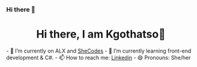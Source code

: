 ### Hi there 👋

<!--
**kgothatso456/kgothatso456** is a ✨ _special_ ✨ repository because its `README.md` (this file) appears on your GitHub profile.

Here are some ideas to get you started:

- 🔭 I’m currently working on ...
- 🌱 I’m currently learning ...
- 👯 I’m looking to collaborate on ...
- 🤔 I’m looking for help with ...
- 💬 Ask me about ...
- 📫 How to reach me: ...
- 😄 Pronouns: ...
- ⚡ Fun fact: ...
-->
<h1 align="center">Hi there, I am Kgothatso👋</h1>
- 🔭 I’m currently on ALX and <a href="https://www.shecodes.io/graduates/96427-kgothatso-mushapho" target="_blank">SheCodes</a>
- 🌱 I’m currently learning front-end development & C#.
- 📫 How to reach me: <a href="https://www.linkedin.com/in/kgothatso-mushapho-0b8612278/" target="_blank">Linkedin</a>
- 😄 Pronouns: She/her

